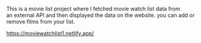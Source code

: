   This is a movie list project where I fetched movie watch list data from          
an external API and then displayed the data on the website. you can add or remove films from your list.                                                                                                                                                                                                                                                                                                                                                                                                              
  
https://moviewatchlist1.netlify.app/      
 
